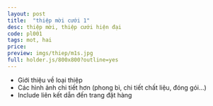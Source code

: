 ```yaml
---
layout: post
title:  "thiệp mời cưới 1"
desc: thiệp mời, thiệp cưới hiện đại
code: pl001
tags: mot, hai
price:
preview: imgs/thiep/m1s.jpg
full: holder.js/800x800?outline=yes
---
```


- Giới thiệu về loại thiệp
- Các hình ảnh chi tiết hơn (phong bì, chi tiết chất liệu, đóng gói...)
- Include liên kết dẫn đến trang đặt hàng
